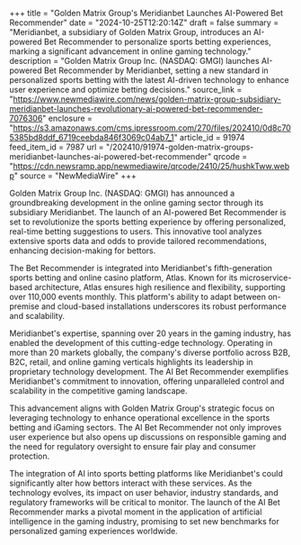 +++
title = "Golden Matrix Group's Meridianbet Launches AI-Powered Bet Recommender"
date = "2024-10-25T12:20:14Z"
draft = false
summary = "Meridianbet, a subsidiary of Golden Matrix Group, introduces an AI-powered Bet Recommender to personalize sports betting experiences, marking a significant advancement in online gaming technology."
description = "Golden Matrix Group Inc. (NASDAQ: GMGI) launches AI-powered Bet Recommender by Meridianbet, setting a new standard in personalized sports betting with the latest AI-driven technology to enhance user experience and optimize betting decisions."
source_link = "https://www.newmediawire.com/news/golden-matrix-group-subsidiary-meridianbet-launches-revolutionary-ai-powered-bet-recommender-7076306"
enclosure = "https://s3.amazonaws.com/cms.ipressroom.com/270/files/202410/0d8c705385bd8ddf_6719ceebda846f3069c04ab7_1"
article_id = 91974
feed_item_id = 7987
url = "/202410/91974-golden-matrix-groups-meridianbet-launches-ai-powered-bet-recommender"
qrcode = "https://cdn.newsramp.app/newmediawire/qrcode/2410/25/hushkTww.webp"
source = "NewMediaWire"
+++

<p>Golden Matrix Group Inc. (NASDAQ: GMGI) has announced a groundbreaking development in the online gaming sector through its subsidiary Meridianbet. The launch of an AI-powered Bet Recommender is set to revolutionize the sports betting experience by offering personalized, real-time betting suggestions to users. This innovative tool analyzes extensive sports data and odds to provide tailored recommendations, enhancing decision-making for bettors.</p><p>The Bet Recommender is integrated into Meridianbet's fifth-generation sports betting and online casino platform, Atlas. Known for its microservice-based architecture, Atlas ensures high resilience and flexibility, supporting over 110,000 events monthly. This platform's ability to adapt between on-premise and cloud-based installations underscores its robust performance and scalability.</p><p>Meridianbet's expertise, spanning over 20 years in the gaming industry, has enabled the development of this cutting-edge technology. Operating in more than 20 markets globally, the company's diverse portfolio across B2B, B2C, retail, and online gaming verticals highlights its leadership in proprietary technology development. The AI Bet Recommender exemplifies Meridianbet's commitment to innovation, offering unparalleled control and scalability in the competitive gaming landscape.</p><p>This advancement aligns with Golden Matrix Group's strategic focus on leveraging technology to enhance operational excellence in the sports betting and iGaming sectors. The AI Bet Recommender not only improves user experience but also opens up discussions on responsible gaming and the need for regulatory oversight to ensure fair play and consumer protection.</p><p>The integration of AI into sports betting platforms like Meridianbet's could significantly alter how bettors interact with these services. As the technology evolves, its impact on user behavior, industry standards, and regulatory frameworks will be critical to monitor. The launch of the AI Bet Recommender marks a pivotal moment in the application of artificial intelligence in the gaming industry, promising to set new benchmarks for personalized gaming experiences worldwide.</p>